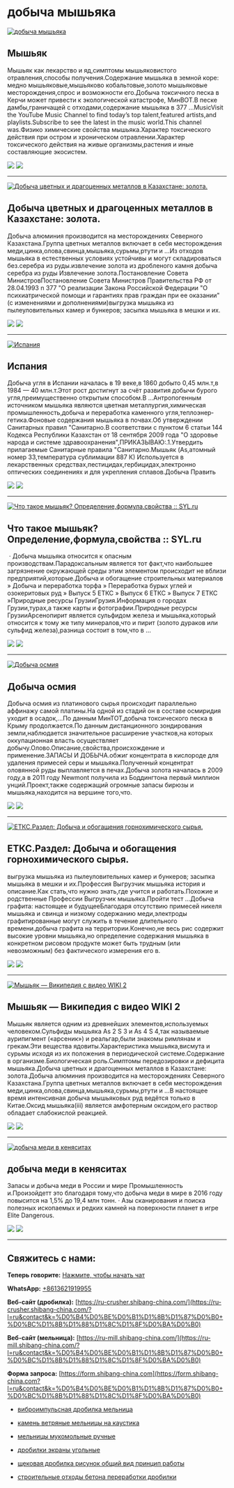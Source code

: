 # добыча мышьяка

<a href="https://swt.shibang-china.com/?l=ru&img&k=%D0%B4%D0%BE%D0%B1%D1%8B%D1%87%D0%B0+%D0%BC%D1%8B%D1%88%D1%8C%D1%8F%D0%BA%D0%B0" target="_blank">![добыча мышьяка](http://static.shibang-china.com/all-800x300/380.jpg)</a>

## Мышьяк
Мышьяк как лекарство и яд,симптомы мышьяковистого отравления,способы получения.Содержание мышьяка в земной коре: медно мышьяковые,мышьяково кобальтовые,золото мышьяковые месторождения,спрос и возможности его.Добыча токсичного песка в Керчи может привести к экологической катастрофе, МинВОТ.В песке дамбы,граничащей с отходами,содержание мышьяка в 377 …MusicVisit the YouTube Music Channel to find today’s top talent,featured artists,and playlists.Subscribe to see the latest in the music world.This channel was.Физико химические свойства мышьяка.Характер токсического действия при остром и хроническом отравлении.Характер токсического действия на живые организмы,растения и иные составляющие экосистем.


<a href="https://whatsapp.shibangsoft.com/WhatsApp.php" target="_blank" title="WhatsApp">![](http://static.shibang-china.com/icon/whatsapp.png)</a> <a href="https://swt.shibang-china.com/?l=ru&icon&k=%D0%B4%D0%BE%D0%B1%D1%8B%D1%87%D0%B0+%D0%BC%D1%8B%D1%88%D1%8C%D1%8F%D0%BA%D0%B0" target="_blank">![](http://static.shibang-china.com/icon/chat-ru.png)</a>

---

<a href="https://swt.shibang-china.com/?l=ru&img&k=%D0%B4%D0%BE%D0%B1%D1%8B%D1%87%D0%B0+%D0%BC%D1%8B%D1%88%D1%8C%D1%8F%D0%BA%D0%B0" target="_blank">![Добыча цветных и драгоценных металлов в Казахстане: золота.](http://static.shibang-china.com/all-800x300/628.jpg)</a>

## Добыча цветных и драгоценных металлов в Казахстане: золота.
Добыча алюминия производится на месторождениях Северного Казахстана.Группа цветных металлов включает в себя месторождения меди,цинка,олова,свинца,мышьяка,сурьмы,ртути и …Из отходов мышьяка в естественных условиях устойчивы и могут складироваться без.серебра из руды.извлечение золота из дробленого камня добыча серебра из руды Извлечение золота.Постановление Совета МинистровПостановление Совета Министров Правительства РФ от 28.04.1993 n 377 &quot;О реализации Закона Российской Федерации &quot;О психиатрической помощи и гарантиях прав граждан при ее оказании&quot; (с изменениями и дополнениями)выгрузка мышьяка из пылеуловительных камер и бункеров; засыпка мышьяка в мешки и их.


<a href="https://whatsapp.shibangsoft.com/WhatsApp.php" target="_blank" title="WhatsApp">![](http://static.shibang-china.com/icon/whatsapp.png)</a> <a href="https://swt.shibang-china.com/?l=ru&icon&k=%D0%B4%D0%BE%D0%B1%D1%8B%D1%87%D0%B0+%D0%BC%D1%8B%D1%88%D1%8C%D1%8F%D0%BA%D0%B0" target="_blank">![](http://static.shibang-china.com/icon/chat-ru.png)</a>

---

<a href="https://swt.shibang-china.com/?l=ru&img&k=%D0%B4%D0%BE%D0%B1%D1%8B%D1%87%D0%B0+%D0%BC%D1%8B%D1%88%D1%8C%D1%8F%D0%BA%D0%B0" target="_blank">![Испания](http://static.shibang-china.com/all-800x300/1428.jpg)</a>

## Испания
Добыча угля в Испании началась в 19 веке,в 1860 добыто 0,45 млн.т,в 1984 — 40 млн.т.Этот рост достигнут за счёт развития добычи бурого угля,преимущественно открытым способом.В …Антропогенным источником мышьяка являются цветная металлургия,хи&#173;мическая промышленность,добыча и переработка каменного угля,теплоэнер&#173;гетика.Фоновые содержания мышьяка в почвах.Об утверждении Санитарных правил &quot;Санитарно.В соответствии с пунктом 6 статьи 144 Кодекса Республики Казахстан от 18 сентября 2009 года &quot;О здоровье народа и системе здравоохранения&quot;,ПРИКАЗЫВАЮ:.1.Утвердить прилагаемые Санитарные правила &quot;Санитарно.Мышьяк (As,атомный номер 33,температура сублимации 887 К) Используется в лекарственных средствах,пестицидах,гербицидах,электронно оптических соединениях и для укрепления сплавов.Добыча Править


<a href="https://whatsapp.shibangsoft.com/WhatsApp.php" target="_blank" title="WhatsApp">![](http://static.shibang-china.com/icon/whatsapp.png)</a> <a href="https://swt.shibang-china.com/?l=ru&icon&k=%D0%B4%D0%BE%D0%B1%D1%8B%D1%87%D0%B0+%D0%BC%D1%8B%D1%88%D1%8C%D1%8F%D0%BA%D0%B0" target="_blank">![](http://static.shibang-china.com/icon/chat-ru.png)</a>

---

<a href="https://swt.shibang-china.com/?l=ru&img&k=%D0%B4%D0%BE%D0%B1%D1%8B%D1%87%D0%B0+%D0%BC%D1%8B%D1%88%D1%8C%D1%8F%D0%BA%D0%B0" target="_blank">![Что такое мышьяк? Определение,формула,свойства :: SYL.ru](http://static.shibang-china.com/all-800x300/256.jpg)</a>

## Что такое мышьяк? Определение,формула,свойства :: SYL.ru
&nbsp;&#0183;&#32;Добыча мышьяка относится к опасным производствам.Парадоксальным является тот факт,что наибольшее загрязнение окружающей среды этим элементом происходит не вблизи предприятий,которые.Добыча и обогащение строительных материалов &#187; Добыча и переработка торфа &#187; Переработка бурых углей и озокеритовых руд &#187; Выпуск 5 ЕТКС &#187; Выпуск 6 ЕТКС &#187; Выпуск 7 ЕТКС &#187;Природные ресурсы ГрузииГрузия.Информация о городах Грузии,турах,а также карты и фотографии.Природные ресурсы ГрузииАрсенопирит является сульфидом железа и мышьяка,который относится к тому же типу минералов,что и пирит (золото дураков или сульфид железа),разница состоит в том,что в …


<a href="https://whatsapp.shibangsoft.com/WhatsApp.php" target="_blank" title="WhatsApp">![](http://static.shibang-china.com/icon/whatsapp.png)</a> <a href="https://swt.shibang-china.com/?l=ru&icon&k=%D0%B4%D0%BE%D0%B1%D1%8B%D1%87%D0%B0+%D0%BC%D1%8B%D1%88%D1%8C%D1%8F%D0%BA%D0%B0" target="_blank">![](http://static.shibang-china.com/icon/chat-ru.png)</a>

---

<a href="https://swt.shibang-china.com/?l=ru&img&k=%D0%B4%D0%BE%D0%B1%D1%8B%D1%87%D0%B0+%D0%BC%D1%8B%D1%88%D1%8C%D1%8F%D0%BA%D0%B0" target="_blank">![Добыча осмия](http://static.shibang-china.com/all-800x300/127.jpg)</a>

## Добыча осмия
Добыча осмия из платинового сырья происходит параллельно аффинажу самой платины.На одной из стадий он в составе осмиридия уходит в осадок,…По данным МинТОТ,добыча токсического песка в Крыму продолжается.По данным дистанционного зондирования земли,наблюдается значительное расширение участков,на которых оккупационная власть осуществляет добычу.Олово.Описание,свойства,происхождение и применение.ЗАПАСЫ И ДОБЫЧА.обжиг концентрата в кислороде для удаления примесей серы и мышьяка.Полученный концентрат оловянной руды выплавляется в печах.Добыча золота началась в 2009 году,а в 2011 году Newmont получила из Боддингтона первый миллион унций.Проект,также содержащий огромные запасы бирюзы и мышьяка,находится на вершине того,что.


<a href="https://whatsapp.shibangsoft.com/WhatsApp.php" target="_blank" title="WhatsApp">![](http://static.shibang-china.com/icon/whatsapp.png)</a> <a href="https://swt.shibang-china.com/?l=ru&icon&k=%D0%B4%D0%BE%D0%B1%D1%8B%D1%87%D0%B0+%D0%BC%D1%8B%D1%88%D1%8C%D1%8F%D0%BA%D0%B0" target="_blank">![](http://static.shibang-china.com/icon/chat-ru.png)</a>

---

<a href="https://swt.shibang-china.com/?l=ru&img&k=%D0%B4%D0%BE%D0%B1%D1%8B%D1%87%D0%B0+%D0%BC%D1%8B%D1%88%D1%8C%D1%8F%D0%BA%D0%B0" target="_blank">![ЕТКС.Раздел: Добыча и обогащения горнохимического сырья.](http://static.shibang-china.com/all-800x300/1015.jpg)</a>

## ЕТКС.Раздел: Добыча и обогащения горнохимического сырья.
выгрузка мышьяка из пылеуловительных камер и бункеров; засыпка мышьяка в мешки и их.Профессия Выгрузчик мышьяка история и описание.Как стать,что нужно знать,где учится и работать.Похожие и родственные Профессии Выгрузчик мышьяка.Пройти тест …Добыча графита: настоящее и будущееБлагодаря отсутствию примесей никеля мышьяка и свинца и низкому содержанию меди,электроды графитированные могут служить в течение длительного времени.добыча графита на территории.Конечно,не весь рис содержит высокие уровни мышьяка,но определение содержания мышьяка в конкретном рисовом продукте может быть трудным (или невозможным) без фактического измерения его в.


<a href="https://whatsapp.shibangsoft.com/WhatsApp.php" target="_blank" title="WhatsApp">![](http://static.shibang-china.com/icon/whatsapp.png)</a> <a href="https://swt.shibang-china.com/?l=ru&icon&k=%D0%B4%D0%BE%D0%B1%D1%8B%D1%87%D0%B0+%D0%BC%D1%8B%D1%88%D1%8C%D1%8F%D0%BA%D0%B0" target="_blank">![](http://static.shibang-china.com/icon/chat-ru.png)</a>

---

<a href="https://swt.shibang-china.com/?l=ru&img&k=%D0%B4%D0%BE%D0%B1%D1%8B%D1%87%D0%B0+%D0%BC%D1%8B%D1%88%D1%8C%D1%8F%D0%BA%D0%B0" target="_blank">![Мышьяк — Википедия с видео WIKI 2](http://static.shibang-china.com/all-800x300/967.jpg)</a>

## Мышьяк — Википедия с видео WIKI 2
Мышьяк является одним из древнейших элементов,используемых человеком.Сульфиды мышьяка As 2 S 3 и As 4 S 4,так называемые аурипигмент (&#171;арсеник&#187;) и реальгар,были знакомы римлянам и грекам.Эти вещества ядовиты.Характеристика мышьяка,висмута и сурьмы исходя из их положения в периодической системе.Содержание в организме.Биологическая роль.Симптомы передозировки и дефицита мышьяка.Добыча цветных и драгоценных металлов в Казахстане: золота.Добыча алюминия производится на месторождениях Северного Казахстана.Группа цветных металлов включает в себя месторождения меди,цинка,олова,свинца,мышьяка,сурьмы,ртути и …В настоящее время интенсивная добыча мышьяковых руд ведётся только в Китае.Оксид мышьяка(iii) является амфотерным оксидом,его раствор обладает слабокислой реакцией.


<a href="https://whatsapp.shibangsoft.com/WhatsApp.php" target="_blank" title="WhatsApp">![](http://static.shibang-china.com/icon/whatsapp.png)</a> <a href="https://swt.shibang-china.com/?l=ru&icon&k=%D0%B4%D0%BE%D0%B1%D1%8B%D1%87%D0%B0+%D0%BC%D1%8B%D1%88%D1%8C%D1%8F%D0%BA%D0%B0" target="_blank">![](http://static.shibang-china.com/icon/chat-ru.png)</a>

---

<a href="https://swt.shibang-china.com/?l=ru&img&k=%D0%B4%D0%BE%D0%B1%D1%8B%D1%87%D0%B0+%D0%BC%D1%8B%D1%88%D1%8C%D1%8F%D0%BA%D0%B0" target="_blank">![добыча меди в кеняситах](http://static.shibang-china.com/all-800x300/1197.jpg)</a>

## добыча меди в кеняситах
Запасы и добыча меди в России и мире Промышленность и.Произойдетт это благодаря тому,что добыча меди в мире в 2016 году повысится на 1,5% до 19,4 млн тонн.&nbsp;&#0183;&#32;Азы сканирования и поиска полезных ископаемых и редких камней на поверхности планет в игре Elite Dangerous.

<a href="https://whatsapp.shibangsoft.com/WhatsApp.php" target="_blank" title="WhatsApp">![](http://static.shibang-china.com/icon/whatsapp.png)</a> <a href="https://swt.shibang-china.com/?l=ru&icon&k=%D0%B4%D0%BE%D0%B1%D1%8B%D1%87%D0%B0+%D0%BC%D1%8B%D1%88%D1%8C%D1%8F%D0%BA%D0%B0" target="_blank">![](http://static.shibang-china.com/icon/chat-ru.png)</a>

---
## Свяжитесь с нами:

**Теперь говорите:** [Нажмите, чтобы начать чат](https://swt.shibang-china.com?l=ru&contact&k=%D0%B4%D0%BE%D0%B1%D1%8B%D1%87%D0%B0+%D0%BC%D1%8B%D1%88%D1%8C%D1%8F%D0%BA%D0%B0)

**WhatsApp:**  [+8613621919955](https://whatsapp.shibangsoft.com/WhatsApp.php)

**Веб-сайт (дробилка):** [https://ru-crusher.shibang-china.com/](https://ru-crusher.shibang-china.com/?l=ru&contact&k=%D0%B4%D0%BE%D0%B1%D1%8B%D1%87%D0%B0+%D0%BC%D1%8B%D1%88%D1%8C%D1%8F%D0%BA%D0%B0)

**Веб-сайт (мельница):** [https://ru-mill.shibang-china.com/](https://ru-mill.shibang-china.com/?l=ru&contact&k=%D0%B4%D0%BE%D0%B1%D1%8B%D1%87%D0%B0+%D0%BC%D1%8B%D1%88%D1%8C%D1%8F%D0%BA%D0%B0)

**Форма запроса:** [https://form.shibang-china.com](https://form.shibang-china.com?l=ru&contact&k=%D0%B4%D0%BE%D0%B1%D1%8B%D1%87%D0%B0+%D0%BC%D1%8B%D1%88%D1%8C%D1%8F%D0%BA%D0%B0)

* [виброимпульсная дробилка мельница](../113/%D0%B2%D0%B8%D0%B1%D1%80%D0%BE%D0%B8%D0%BC%D0%BF%D1%83%D0%BB%D1%8C%D1%81%D0%BD%D0%B0%D1%8F%20%D0%B4%D1%80%D0%BE%D0%B1%D0%B8%D0%BB%D0%BA%D0%B0%20%D0%BC%D0%B5%D0%BB%D1%8C%D0%BD%D0%B8%D1%86%D0%B0.md)

* [камень ветряные мельницы на каустика](../108/%D0%BA%D0%B0%D0%BC%D0%B5%D0%BD%D1%8C%20%D0%B2%D0%B5%D1%82%D1%80%D1%8F%D0%BD%D1%8B%D0%B5%20%D0%BC%D0%B5%D0%BB%D1%8C%D0%BD%D0%B8%D1%86%D1%8B%20%D0%BD%D0%B0%20%D0%BA%D0%B0%D1%83%D1%81%D1%82%D0%B8%D0%BA%D0%B0.md)

* [мельницы мукомольные ручные](../106/%D0%BC%D0%B5%D0%BB%D1%8C%D0%BD%D0%B8%D1%86%D1%8B%20%D0%BC%D1%83%D0%BA%D0%BE%D0%BC%D0%BE%D0%BB%D1%8C%D0%BD%D1%8B%D0%B5%20%D1%80%D1%83%D1%87%D0%BD%D1%8B%D0%B5.md)

* [дробилки экраны угольные](../120/%D0%B4%D1%80%D0%BE%D0%B1%D0%B8%D0%BB%D0%BA%D0%B8%20%D1%8D%D0%BA%D1%80%D0%B0%D0%BD%D1%8B%20%D1%83%D0%B3%D0%BE%D0%BB%D1%8C%D0%BD%D1%8B%D0%B5.md)

* [щековая дробилка рисунок общий вид принцип работы](../107/%D1%89%D0%B5%D0%BA%D0%BE%D0%B2%D0%B0%D1%8F%20%D0%B4%D1%80%D0%BE%D0%B1%D0%B8%D0%BB%D0%BA%D0%B0%20%D1%80%D0%B8%D1%81%D1%83%D0%BD%D0%BE%D0%BA%20%D0%BE%D0%B1%D1%89%D0%B8%D0%B9%20%D0%B2%D0%B8%D0%B4%20%D0%BF%D1%80%D0%B8%D0%BD%D1%86%D0%B8%D0%BF%20%D1%80%D0%B0%D0%B1%D0%BE%D1%82%D1%8B.md)

* [строительные отходы бетона переработки дробилки](../110/%D1%81%D1%82%D1%80%D0%BE%D0%B8%D1%82%D0%B5%D0%BB%D1%8C%D0%BD%D1%8B%D0%B5%20%D0%BE%D1%82%D1%85%D0%BE%D0%B4%D1%8B%20%D0%B1%D0%B5%D1%82%D0%BE%D0%BD%D0%B0%20%D0%BF%D0%B5%D1%80%D0%B5%D1%80%D0%B0%D0%B1%D0%BE%D1%82%D0%BA%D0%B8%20%D0%B4%D1%80%D0%BE%D0%B1%D0%B8%D0%BB%D0%BA%D0%B8.md)
